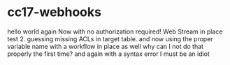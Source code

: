 # cc17-webhooks
hello world again
Now with no authorization required!
Web Stream in place
test 2.  guessing missing ACLs in target table.
and now using the proper variable name
with a workflow in place as well
why can I not do that properly the first time?
and again with a syntax error
I must be an idiot
